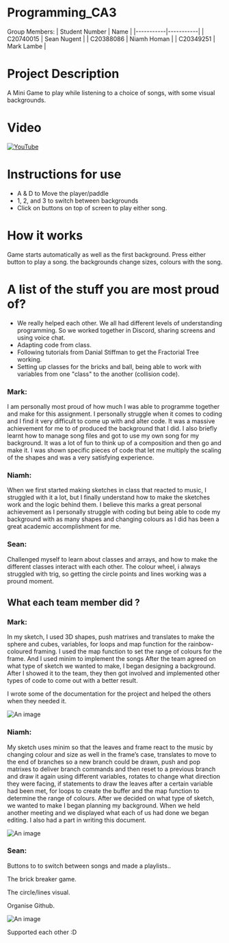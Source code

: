 # Programming_CA3
Group Members:
| Student Number | Name |
|-----------|-----------|
| C20740015 | Sean Nugent |
| C20388086 | Niamh Homan |
| C20349251 | Mark Lambe |

# Project Description

A Mini Game to play while listening to a choice of songs, with some visual backgrounds.

# Video

[![YouTube](https://media.discordapp.net/attachments/808853166358790167/841338729422389258/unknown.png?width=659&height=675)](https://youtu.be/4R8IpiuBzXk)


# Instructions for use

- A & D to Move the player/paddle
- 1, 2, and 3 to switch between backgrounds
- Click on buttons on top of screen to play either song.

# How it works 

Game starts automatically as well as the first background.
Press either button to play a song. the backgrounds change sizes, colours with the song.

# A list of the stuff you are most proud of?

- We really helped each other. We all had different levels of understanding  programming. So we worked together in Discord, sharing screens and using voice chat. 
- Adapting code from class.
- Following tutorials from Danial Stiffman to get the Fractorial Tree working.
- Setting up classes for the bricks and ball, being able to work with variables from one "class" to the another (collision code).

### Mark:

I am personally most proud of how much I was able to programme together and make for this assignment. I personally struggle when it comes to coding and I find it very difficult to come up with and alter code. It was a massive achievement for me to of produced the background that I did. I also briefly learnt how to manage song files and got to use my own song for my background. It was a lot of fun to think up of a composition and then go and make it. I was shown specific pieces of code that let me multiply the scaling of the shapes and was a very satisfying experience.

### Niamh:

When we first started making sketches in class that reacted to music, I struggled with it a lot, but I finally understand how to make the sketches work and the logic behind them. I believe this marks a great personal achievement as I personally struggle with coding but being able to code my background with as many shapes and changing colours as I did has been a great academic accomplishment for me.

### Sean:

Challenged myself to learn about classes and arrays, and how to make the different classes interact with each other. 
The colour wheel, i always struggled with trig, so getting the circle points and lines working was a pround moment.

## What each team member did ?

### Mark:

In my sketch, I used 3D shapes, push matrixes and translates to make the sphere and cubes, variables, for loops and map function for the rainbow-coloured framing. I used the map function to set the range of colours for the frame. And I used minim to implement the songs
After the team agreed on what type of sketch we wanted to make, I began designing a background. After I showed it to the team, they then got involved and implemented other types of code to come out with a better result.

I wrote some of the documentation for the project and helped the others when they needed it.

![An image](https://cdn.discordapp.com/attachments/820415906622341152/842449919251185714/unknown.png)

### Niamh:

My sketch uses minim so that the leaves and frame react to the music by changing colour and size as well in the frame’s case, translates to move to the end of branches so a new branch could be drawn, push and pop matrixes to deliver branch commands and then reset to a previous branch and draw it again using different variables, rotates to change what direction they were facing, if statements to draw the leaves after a certain variable had been met, for loops to create the buffer and the map function to determine the range of colours. After we decided on what type of sketch, we wanted to make I began planning my background. When we held another meeting and we displayed what each of us had done we began editing. I also had a part in writing this document.

![An image](https://cdn.discordapp.com/attachments/820415906622341152/842450012092891136/unknown.png)


### Sean:

Buttons to to switch between songs and made a playlists..

The brick breaker game.

The circle/lines visual. 

Organise Github.

![An image](https://cdn.discordapp.com/attachments/820415906622341152/842451873012514827/unknown.png)

Supported each other :D

